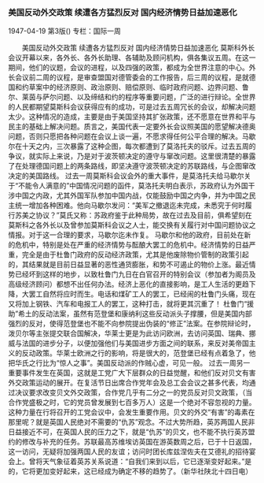 ### 美国反动外交政策  续遭各方猛烈反对  国内经济情势日益加速恶化

1947-04-19
第3版()
专栏：国际一周

　　美国反动外交政策
    续遭各方猛烈反对
    国内经济情势日益加速恶化
    莫斯科外长会议开幕以来，各外长、各外长助理、各辅助及顾问机构，俱各集议五周。在这一期间，他们的议题，会议的进程，以及四强的政策，都成为全世界注意的中心。外长会议前二周的议程，是审查盟国对德管委会的工作报告，后三周的议程，是就德国和约草案中的经济原则、政治原则、赔偿原则、临时政府问题、边界问题、鲁尔、莱茵与萨尔问题、以及缔结和约的程序等重要问题，广泛的进行辩论。全世界的人民都期望莫斯科会议获得应有的成功，可是过去五周冗长的会议，却解决问题太少。这种情况的造成，主要是由于美国坚持其扩张政策，还不愿意在世界和平与民主的基础上解决问题。质言之，美国代表一定要外长会议照美国的愿望解决德奥问题，否则只愿把各种问题在会议上谈一遍，不愿求得任何公平合理的解决。马歇尔在十天之内，三次暴露了这种企图，每次都遭到了莫洛托夫的驳斥。过去五周的争议，就实际上来说，乃是对于波茨顿决定的遵守与窜改问题。这里很清楚的暴露了在处理德国问题上的两条路线，即坚决遵守波茨顿决定的苏联路线，与企图窜改决定的美国路线。
    过去一周莫斯科会议会外的重大事件，是莫洛托夫给马歇尔关于“不能令人满意的”中国情况问题的函件，莫洛托夫明白表示，苏政府认为外国干涉中国之内政，尤其外国军队参加中国内战，仅能鼓励中国之内争，并为中国之民主统一增加各种困难。他向马歇尔发问：“美军之撤退迄未完成，未悉究于何时履行苏美之协议？”莫氏又称：苏政府鉴于此种局势，故在过去及目前，俱希望刻在莫斯科之各外长以及曾参加莫斯科会议之人士，能交换有关履行对中国问题协议之情报。对于这一合理的要求，马歇尔迄未作复。
    马歇尔和他的政府，目前处在新的危机中，特别是处在严重的经济情势与酝酿大罢工的危机中。经济情势的日益严重，完全是由于杜鲁门政府的反动经济政策，尤其是他废除物价管制的政策引起的，其结果就是目前日益显著的恶性通货膨胀，和势不可遏止的物价上涨。最近情势已经坏到这样的地步，以致杜鲁门九日在白官召开的特别会议（参加者为阁员及高级经济顾问）都想不出任何办法。经济上恶化的直接影响，是工人生活的更趋下降，大罢工自然将应时而生。电话和煤矿工人的罢工，已经闹的杜鲁门头痛，现在又将加上钢铁、汽车和电报工人的罢工，这种打击，就将更其沉重了！
    杜鲁门“援助”希土的反动法案，虽然有范登堡和康纳利这些反动派头子撑腰，但是美国内部强烈的反对，使得范登堡也不能不向参院提出伪装的“修正”法案。在参院辩论时，泼贝尔等主张提交联合国解决，华莱士更是为此访问欧洲，去访问英国、瑞典、挪威与法国的进步分子，以便加强他们与美国进步方面之间的联系，来反对美帝国主义的反动政策。华莱士欧洲之行的影响，将是很大的，范登堡已经有点着急了，他把华氏之行比为“惊人之事”。美国反动派的作贼心虚，可见一般。
    过去一周另一重要事件发生在英国，这就是工党广大下层群众的日益觉醒，和他们反对贝文有害外交政策运动的展开。在复活节日出席合作党年会及总工会会议之甚多代表，均通过决议要求改变贝文外交政策，合作党几乎有二分之一的党员反对贝文政策，（当合作党盛极之时，它的党员曾发展到七百多万人）这是一个绝对不容忽视的力量。这种力量在行将召开的工党会议中，会发生重要作用。贝文的外交“有害”的毒素在那里呢？就是英国人民绝对不需要的“仇苏”观念。不过大势所趋，英苏两国人民非日益接近不可，在英国人民的压力之下，就是“仇苏”的贝文，也不能不执行英苏盟约的修改与补充的任务。苏联最高苏维埃访英国在游英数周之后，已于十日返国，这一访问，无疑将加强两国人民的友谊；访问时团长库兹涅佐夫在艾德礼的招待宴会上。曾将天气象征着英苏关系说道：“自我们来到以后，它已逐渐变好起来。”是的，它将更加变好起来，这已经成为确定不移的趋势了。（新华社陕北十四日电）

